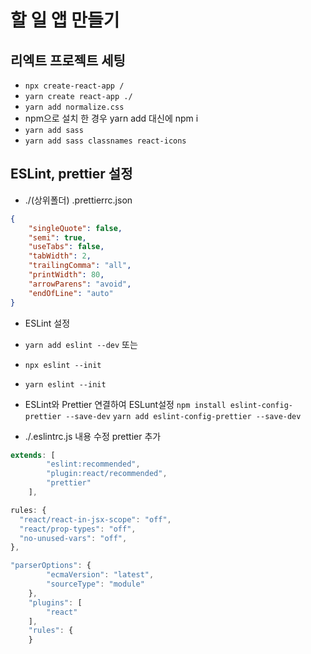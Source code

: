 # 할 일 앱 만들기

## 리엑트 프로젝트 세팅

- `npx create-react-app /`
- `yarn create react-app ./`
- `yarn add normalize.css`
- npm으로 설치 한 경우 yarn add 대신에 npm i
- `yarn add sass`
- `yarn add sass classnames react-icons`

## ESLint, prettier 설정

- ./(상위폴더) .prettierrc.json
```json
{
    "singleQuote": false,
    "semi": true,
    "useTabs": false,
    "tabWidth": 2,
    "trailingComma": "all",
    "printWidth": 80,
    "arrowParens": "avoid",
    "endOfLine": "auto"
}

```

- ESLint 설정
- `yarn add eslint --dev` 또는
- `npx eslint --init`
- `yarn eslint --init`

- ESLint와 Prettier 연결하여 ESLunt설정
    `npm install eslint-config-prettier --save-dev`
    `yarn add eslint-config-prettier --save-dev`

- ./.eslintrc.js 내용 수정 prettier 추가

```js
extends: [
        "eslint:recommended",
        "plugin:react/recommended",
        "prettier"
    ],
```

```js
rules: {
  "react/react-in-jsx-scope": "off",
  "react/prop-types": "off",
  "no-unused-vars": "off",
},
```

```js
"parserOptions": {
        "ecmaVersion": "latest",
        "sourceType": "module"
    },
    "plugins": [
        "react"
    ],
    "rules": {
    }
```